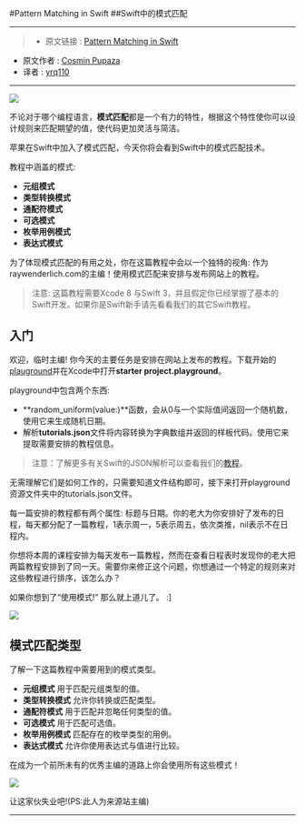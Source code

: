 #Pattern Matching in Swift
##Swift中的模式匹配

***

>* 原文链接 : [Pattern Matching in Swift](https://www.raywenderlich.com/134844/pattern-matching-in-swift)
* 原文作者 : [Cosmin Pupaza](https://www.raywenderlich.com/u/shogunkaramazov)
* 译者 : [yrq110](https://github.com/yrq110/)

***

![](https://cdn5.raywenderlich.com/wp-content/uploads/2016/07/PatternMatching-feature-250x250.png)

不论对于哪个编程语言，**模式匹配**都是一个有力的特性，根据这个特性使你可以设计规则来匹配期望的值，使代码更加灵活与简洁。 

苹果在Swift中加入了模式匹配，今天你将会看到Swift中的模式匹配技术。

教程中涵盖的模式:

* **元组模式**
* **类型转换模式**
* **通配符模式**
* **可选模式**
* **枚举用例模式**
* **表达式模式**

为了体现模式匹配的有用之处，你在这篇教程中会以一个独特的视角: 作为raywenderlich.com的主编！使用模式匹配来安排与发布网站上的教程。

> 注意: 这篇教程需要Xcode 8 与Swift 3，并且假定你已经掌握了基本的Swift开发。如果你是Swift新手请先看看我们的其它Swift教程。

## 入门

欢迎，临时主编! 你今天的主要任务是安排在网站上发布的教程。下载开始的[plauground](https://cdn4.raywenderlich.com/wp-content/uploads/2016/07/starter-project.playground-2.zip)并在Xcode中打开**starter project.playground**。

playground中包含两个东西:

* **random_uniform(value:)**函数，会从0与一个实际值间返回一个随机数，使用它来生成随机日期。
* 解析**tutorials.json**文件将内容转换为字典数组并返回的样板代码。使用它来提取需要安排的教程信息。

> 注意：了解更多有关Swift的JSON解析可以查看我们的[教程](https://www.raywenderlich.com/120442/swift-json-tutorial)。

无需理解它们是如何工作的，只需要知道文件结构即可，接下来打开playground资源文件夹中的tutorials.json文件。

每一篇安排的教程都有两个属性: 标题与日期。你的老大为你安排好了发布的日程，每天都分配了一篇教程，1表示周一，5表示周五，依次类推，nil表示不在日程内。

你想将本周的课程安排为每天发布一篇教程，然而在查看日程表时发现你的老大把两篇教程安排到了同一天。需要你来修正这个问题，你想通过一个特定的规则来对这些教程进行排序，该怎么办？

如果你想到了“使用模式!” 那么就上道儿了。 :]

![](https://cdn4.raywenderlich.com/wp-content/uploads/2016/07/rage_patterns.png)

## 模式匹配类型

了解一下这篇教程中需要用到的模式类型。

* **元组模式** 用于匹配元组类型的值。
* **类型转换模式** 允许你转换或匹配类型。
* **通配符模式** 用于匹配并忽略任何类型的值。
* **可选模式** 用于匹配可选值。
* **枚举用例模式** 匹配存在的枚举类型的用例。
* **表达式模式** 允许你使用表达式与值进行比较。

在成为一个前所未有的优秀主编的道路上你会使用所有这些模式！

![](https://cdn5.raywenderlich.com/wp-content/uploads/2016/07/rw-1-250x250.png)

让这家伙失业吧!(PS:此人为来源站主编)
***
